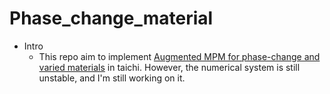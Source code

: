 ﻿# Phase_change_material
+ Intro
  + This repo aim to implement [Augmented MPM for phase-change and varied materials](https://dl.acm.org/doi/10.1145/2601097.2601176) in taichi. However, the numerical system is still unstable, and I'm still working on it.
